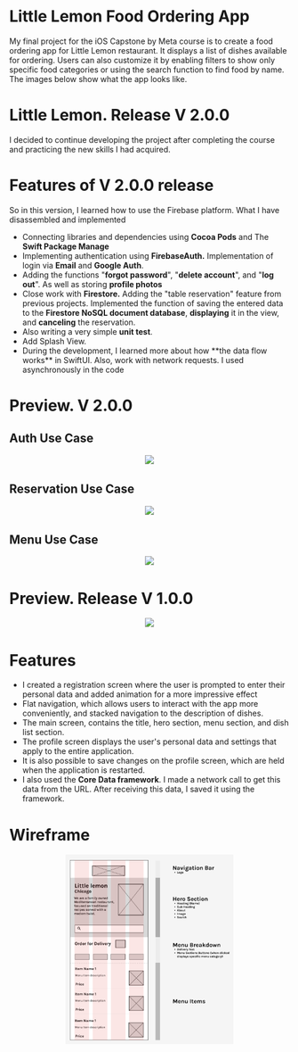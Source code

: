 # Little Lemon Food Ordering App

My final project for the iOS Capstone by Meta course is to create a food ordering app for Little Lemon restaurant. 
It displays a list of dishes available for ordering. Users can also customize it by enabling filters to show only specific food categories or using the search function to find food by name. The images below show what the app looks like.

# Little Lemon. Release V 2.0.0

I decided to continue developing the project after completing the course and practicing the new skills I had acquired.

# Features of V 2.0.0 release
So in this version, I learned how to use the Firebase platform.
What I have disassembled and implemented
<ul>
     <li>Connecting libraries and dependencies using <b>Cocoa Pods</b> and The <b>Swift Package Manage</b></li>
     <li>Implementing authentication using <b>FirebaseAuth.</b> Implementation of login via <b>Email</b> and <b>Google Auth</b>.</li>
     <li>Adding the functions "<b>forgot password</b>", "<b>delete account</b>", and "<b>log out</b>". As well as storing <b>profile photos</b></li>
     <li>Сlose work with <b>Firestore.</b> Adding the "table reservation" feature from previous projects. Implemented the function of saving the entered data to the <b>Firestore NoSQL document database</b>, <b>displaying</b> it in the view, and <b>canceling</b> the reservation.</li>
     <li>Also writing a very simple <b>unit test</b>.</li>
     <li>Add Splash View.</li>
     <li>During the development, I learned more about how **the data flow works** in SwiftUI. Also, work with network requests. I used asynchronously in the code</li>
</ul>

# Preview. V 2.0.0

## Auth Use Case  
<div align="center">
     <img src = "https://github.com/demenkoeugene/littlelemon/blob/main/AuthCase.gif" width = "40%">
</div>

## Reservation Use Case  
<div align="center">
     <img src = "https://github.com/demenkoeugene/littlelemon/blob/main/reservationCase.gif" width = "40%">
</div>

## Menu Use Case 
<div align="center">
     <img src = "https://github.com/demenkoeugene/littlelemon/blob/main/2023-06-17%2000.24.33.gif?raw=true" width = "40%">
</div>

# Preview. Release V 1.0.0

<div align="center">
     <img src = "https://github.com/demenkoeugene/littlelemon/blob/main/menuCase.gif" width = "40%">
</div>

# Features
<ul>
     <li>I created a registration screen where the user is prompted to enter their personal data and added animation for a more impressive effect</li>
     <li>Flat navigation, which allows users to interact with the app more conveniently, and stacked navigation to the description of dishes.</li>
     <li>The main screen, contains the title, hero section, menu section, and dish list section.</li>
     <li>The profile screen displays the user's personal data and settings that apply to the entire application.</li>
     <li>It is also possible to save changes on the profile screen, which are held when the application is restarted.</li>
     <li>I also used the <b>Core Data framework</b>. I made a network call to get this data from the URL. After receiving this data, I saved it using the framework.</li>
</ul>

# Wireframe

<div align="center">
     <img src = "https://github.com/demenkoeugene/littlelemon/blob/main/myWireframe.png?raw=true" width = "60%">
</div>




